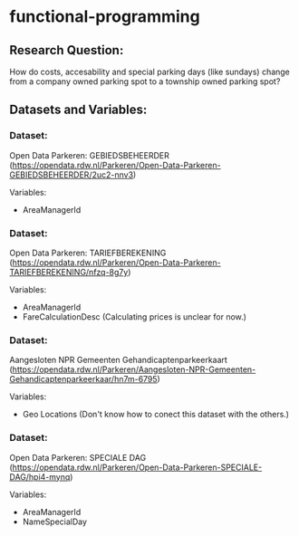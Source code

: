 # functional-programming
 
## Research Question:

How do costs, accesability and special parking days (like sundays) change from a company owned parking spot to a township owned parking spot?

## Datasets and Variables:

### Dataset: 

Open Data Parkeren: GEBIEDSBEHEERDER (https://opendata.rdw.nl/Parkeren/Open-Data-Parkeren-GEBIEDSBEHEERDER/2uc2-nnv3)

Variables: 

* AreaManagerId

### Dataset: 

Open Data Parkeren: TARIEFBEREKENING (https://opendata.rdw.nl/Parkeren/Open-Data-Parkeren-TARIEFBEREKENING/nfzq-8g7y)

Variables:

* AreaManagerId
* FareCalculationDesc (Calculating prices is unclear for now.)

### Dataset:

Aangesloten NPR Gemeenten Gehandicaptenparkeerkaart (https://opendata.rdw.nl/Parkeren/Aangesloten-NPR-Gemeenten-Gehandicaptenparkeerkaar/hn7m-6795)

Variables:

* Geo Locations (Don't know how to conect this dataset with the others.)

### Dataset: 

Open Data Parkeren: SPECIALE DAG (https://opendata.rdw.nl/Parkeren/Open-Data-Parkeren-SPECIALE-DAG/hpi4-mynq)

Variables:

* AreaManagerId
* NameSpecialDay
